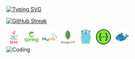 [![Typing SVG](https://readme-typing-svg.demolab.com?font=Fira+Code&pause=1000&random=false&width=435&lines=Hello+)](https://git.io/typing-svg)

[![GitHub Streak](https://github-readme-streak-stats.herokuapp.com?user=fraxy11&theme=radical&hide_border=true&locale=id&date_format=j%20M%5B%20Y%5D)](https://git.io/streak-stats)

<div>
  <img src="https://github.com/devicons/devicon/blob/master/icons/java/java-original-wordmark.svg" title="Java" alt="Java" width="40" height="40"/>&nbsp;
  <img src="https://github.com/devicons/devicon/blob/master/icons/spring/spring-original-wordmark.svg" title="Spring" alt="Spring" width="40" height="40"/>&nbsp;
  <img src="https://github.com/devicons/devicon/blob/master/icons/mysql/mysql-original-wordmark.svg" title="MySQL"  alt="MySQL" width="40" height="40"/>&nbsp;
  <img src="https://github.com/devicons/devicon/blob/master/icons/mongodb/mongodb-original-wordmark.svg" title="MongoDB"  alt="MongoDB" width="40" height="40"/>&nbsp;
  <img src="https://github.com/devicons/devicon/blob/master/icons/go/go-original.svg" title="GO"  alt="GO" width="40" height="40"/>&nbsp;
  <img src="https://github.com/devicons/devicon/blob/master/icons/swagger/swagger-original.svg" title="Swagger"  alt="Swagger" width="40" height="40"/>&nbsp;
  <img src="https://github.com/devicons/devicon/blob/master/icons/docker/docker-original.svg" title="Docker"  alt="Docker" width="40" height="40"/>&nbsp;
<!--   <img src="https://github.com/devicons/devicon/blob/master/icons/go/go-original.svg" title="GO"  alt="GO" width="40" height="40"/>&nbsp; -->
</div>

  <img align="center" alt="Coding" width="200" src="https://media.tenor.com/82oMjTNT390AAAAM/eat-cake.gif">
